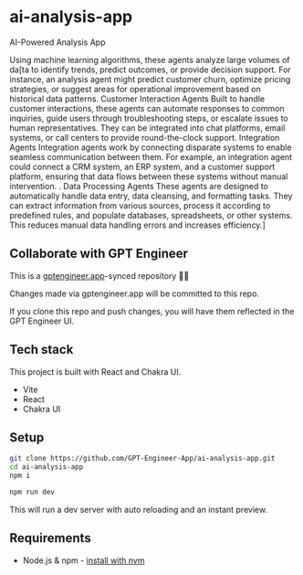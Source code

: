 # ai-analysis-app

 AI-Powered Analysis App

Using machine learning algorithms, these agents analyze large volumes of da[ta to identify trends, predict outcomes, or provide decision support. For instance, an analysis agent might predict customer churn, optimize pricing strategies, or suggest areas for operational improvement based on historical data patterns. Customer Interaction Agents
Built to handle customer interactions, these agents can automate responses to common inquiries, guide users through troubleshooting steps, or escalate issues to human representatives. They can be integrated into chat platforms, email systems, or call centers to provide round-the-clock support. Integration Agents
Integration agents work by connecting disparate systems to enable seamless communication between them. For example, an integration agent could connect a CRM system, an ERP system, and a customer support platform, ensuring that data flows between these systems without manual intervention. . Data Processing Agents
These agents are designed to automatically handle data entry, data cleansing, and formatting tasks. They can extract information from various sources, process it according to predefined rules, and populate databases, spreadsheets, or other systems. This reduces manual data handling errors and increases efficiency.]

## Collaborate with GPT Engineer

This is a [gptengineer.app](https://gptengineer.app)-synced repository 🌟🤖

Changes made via gptengineer.app will be committed to this repo.

If you clone this repo and push changes, you will have them reflected in the GPT Engineer UI.

## Tech stack

This project is built with React and Chakra UI.

- Vite
- React
- Chakra UI

## Setup

```sh
git clone https://github.com/GPT-Engineer-App/ai-analysis-app.git
cd ai-analysis-app
npm i
```

```sh
npm run dev
```

This will run a dev server with auto reloading and an instant preview.

## Requirements

- Node.js & npm - [install with nvm](https://github.com/nvm-sh/nvm#installing-and-updating)
